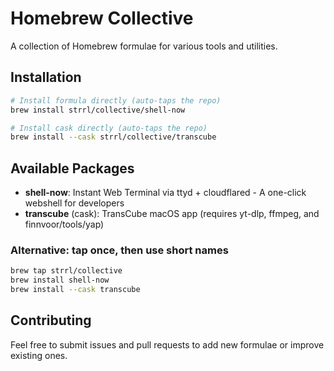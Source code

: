 # Homebrew Collective

A collection of Homebrew formulae for various tools and utilities.

## Installation

```bash
# Install formula directly (auto-taps the repo)
brew install strrl/collective/shell-now

# Install cask directly (auto-taps the repo)
brew install --cask strrl/collective/transcube
```

## Available Packages

- **shell-now**: Instant Web Terminal via ttyd + cloudflared - A one-click webshell for developers
- **transcube** (cask): TransCube macOS app (requires yt-dlp, ffmpeg, and finnvoor/tools/yap)

### Alternative: tap once, then use short names

```bash
brew tap strrl/collective
brew install shell-now
brew install --cask transcube
```

## Contributing

Feel free to submit issues and pull requests to add new formulae or improve existing ones.
